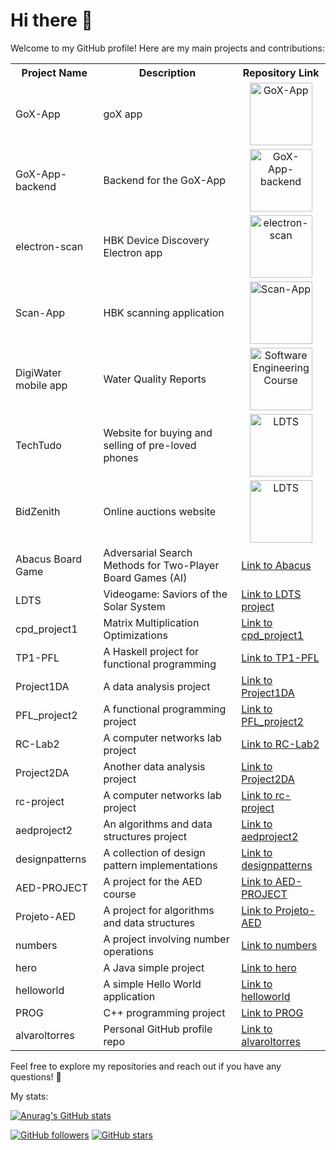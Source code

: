 # Hi there 👋

Welcome to my GitHub profile! Here are my main projects and contributions:

<table>
  <tr>
    <th>Project Name</th>
    <th>Description</th>
    <th>Repository Link</th>
  </tr>
  <tr>
    <td>GoX-App</td>
    <td>goX app</td>
    <td style="text-align:center;"><a href="https://github.com/GoXapp/GoX-App"><img src="https://github.com/user-attachments/assets/87e9089b-5ea0-405d-8d15-877f7cdca8f9" width="100" height="100" alt="GoX-App"/></a></td>
  </tr>
  <tr>
    <td>GoX-App-backend</td>
    <td>Backend for the GoX-App</td>
    <td style="text-align:center;"><a href="https://github.com/GoXapp/GoX-App-backend"><img src="https://github.com/user-attachments/assets/87e9089b-5ea0-405d-8d15-877f7cdca8f9" width="100" height="100" alt="GoX-App-backend"/></a></td>
  </tr>
  <tr>
    <td>electron-scan</td>
    <td>HBK Device Discovery Electron app</td>
    <td style="text-align:center;"><a href="https://github.com/HBM/electron-scan"><img src="https://github.com/user-attachments/assets/22c565ec-7498-4a86-97b0-92378e283c1b" width="100" height="100" alt="electron-scan"/></a></td>
  </tr>
  <tr>
    <td>Scan-App</td>
    <td>HBK scanning application</td>
    <td style="text-align:center;"><a href="https://github.com/HBM/Scan-App"><img src="https://github.com/user-attachments/assets/22c565ec-7498-4a86-97b0-92378e283c1b" width="100" height="100" alt="Scan-App"/></a></td>
  </tr>
  <tr>
    <td>DigiWater mobile app</td>
    <td>Water Quality Reports</td>
    <td style="text-align:center;"><a href="https://github.com/FEUP-LEIC-ES-2023-24/2LEIC03T3"><img src="https://github.com/user-attachments/assets/f9fd9cc8-1ff2-4678-9ca6-3af443a78c28" width="100" height="100" alt="Software Engineering Course"/></a></td>
  </tr>
  <tr>
    <td>TechTudo</td>
    <td>Website for buying and selling of pre-loved phones</td>
    <td style="text-align:center;"><a href="https://github.com/FEUP-LTW-2024/ltw-project-2024-ltw04g03"><img src="https://github.com/user-attachments/assets/1559bcc4-daf2-4593-9bb7-689de4cff0a1" width="100" height="100" alt="LDTS"/></a></td>
  </tr>
  <tr>
    <td>BidZenith</td>
    <td>Online auctions website</td>
    <td style="text-align:center;"><a href="https://github.com/alvaroltorres/lbaw2481"><img src="https://github.com/user-attachments/assets/6147ef05-80b3-4000-9356-36483233245b" width="100" height="100" alt="LDTS"/></a></td>
  </tr>
  <tr>
    <td>Abacus Board Game</td>
    <td>Adversarial Search Methods for Two-Player Board Games  (AI)</td>
    <td><a href="https://github.com/DiogoFerreira2004/Abacus">Link to Abacus</a></td>
  </tr>
  <tr>
    <td>LDTS</td>
    <td>Videogame: Saviors of the Solar System</td>
    <td><a href="https://github.com/FEUP-LDTS-2023/project-l11gr01">Link to LDTS project</a></td>
  </tr>
  <tr>
    <td>cpd_project1</td>
    <td>Matrix Multiplication Optimizations</td>
    <td><a href="https://github.com/tomasoliveirz/cpd_project1">Link to cpd_project1</a></td>
  </tr>
  <tr>
    <td>TP1-PFL</td>
    <td>A Haskell project for functional programming</td>
    <td><a href="https://github.com/alvaroltorres/TP1-PFL">Link to TP1-PFL</a></td>
  </tr>
  <tr>
    <td>Project1DA</td>
    <td>A data analysis project</td>
    <td><a href="https://github.com/alvaroltorres/Project1DA">Link to Project1DA</a></td>
  </tr>
  <tr>
    <td>PFL_project2</td>
    <td>A functional programming project</td>
    <td><a href="https://github.com/h0leee/PFL_project2">Link to PFL_project2</a></td>
  </tr>
  <tr>
    <td>RC-Lab2</td>
    <td>A computer networks lab project</td>
    <td><a href="https://github.com/alvaroltorres/RC-Lab2">Link to RC-Lab2</a></td>
  </tr>
  <tr>
    <td>Project2DA</td>
    <td>Another data analysis project</td>
    <td><a href="https://github.com/alvaroltorres/Project2DA">Link to Project2DA</a></td>
  </tr>
  <tr>
    <td>rc-project</td>
    <td>A computer networks lab project</td>
    <td><a href="https://github.com/tomasoliveirz/rc-project">Link to rc-project</a></td>
  </tr>
  <tr>
    <td>aedproject2</td>
    <td>An algorithms and data structures project</td>
    <td><a href="https://github.com/alvaroltorres/aedproject2">Link to aedproject2</a></td>
  </tr>
  <tr>
    <td>designpatterns</td>
    <td>A collection of design pattern implementations</td>
    <td><a href="https://github.com/alvaroltorres/designpatterns">Link to designpatterns</a></td>
  </tr>
  <tr>
    <td>AED-PROJECT</td>
    <td>A project for the AED course</td>
    <td><a href="https://github.com/DiogoRamos9/AED-PROJECT">Link to AED-PROJECT</a></td>
  </tr>
  <tr>
    <td>Projeto-AED</td>
    <td>A project for algorithms and data structures</td>
    <td><a href="https://github.com/TroxcsmeI/Projeto-AED">Link to Projeto-AED</a></td>
  </tr>
  <tr>
    <td>numbers</td>
    <td>A project involving number operations</td>
    <td><a href="https://github.com/alvaroltorres/numbers">Link to numbers</a></td>
  </tr>
  <tr>
    <td>hero</td>
    <td>A Java simple project</td>
    <td><a href="https://github.com/alvaroltorres/hero">Link to hero</a></td>
  </tr>
  <tr>
    <td>helloworld</td>
    <td>A simple Hello World application</td>
    <td><a href="https://github.com/alvaroltorres/helloworld">Link to helloworld</a></td>
  </tr>
  <tr>
    <td>PROG</td>
    <td>C++ programming project</td>
    <td><a href="https://github.com/Returnedft/PROG">Link to PROG</a></td>
  </tr>
  <tr>
    <td>alvaroltorres</td>
    <td>Personal GitHub profile repo</td>
    <td><a href="https://github.com/alvaroltorres/alvaroltorres">Link to alvaroltorres</a></td>
  </tr>
</table>

Feel free to explore my repositories and reach out if you have any questions! 🚀

My stats:

[![Anurag's GitHub stats](https://github-readme-stats.vercel.app/api?username=alvaroltorres)](https://github.com/anuraghazra/github-readme-stats)

[![GitHub followers](https://img.shields.io/github/followers/alvaroltorres?style=social)](https://github.com/alvaroltorres?tab=followers)
[![GitHub stars](https://img.shields.io/github/stars/alvaroltorres?style=social)](https://github.com/alvaroltorres?tab=repositories)
